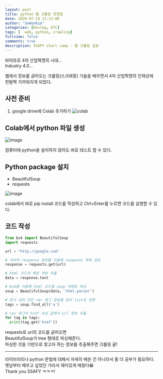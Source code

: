 ```yaml
---
layout: post
title: python 웹 크롤링 첫경험
date: 2020-07-19 11:13:00
author: "SeWonKim"
categories: [Devlog, ETC]
tags: [  web, python, crawling]
fullview: false
comments: true
description: SSAFY start camp - 웹 크롤링 입문
---
```


바야흐로 4차 산업혁명의 시대...      
Industry 4.0...

웹에서 정보를 긁어오는 크롤링(스크래핑) 기술을 배우면서 4차 산업혁명의 인재상에 한발짝 가까워지게 되었다.


## 사전 준비
1. google drive에 Colab 추가하기
![colab](https://user-images.githubusercontent.com/30452963/87865607-87ec6680-c9b2-11ea-87ef-8f702bc56100.png)

## Colab에서 python 파일 생성
![image](https://user-images.githubusercontent.com/30452963/87865776-0269b600-c9b4-11ea-8257-6d2bc378e0a2.png)

컴퓨터에 python을 설치하지 않아도 바로 테스트 할 수 있다.

## Python package 설치
- BeautifulSoup
- requests

![image](https://user-images.githubusercontent.com/30452963/87866326-56c46400-c9bb-11ea-9c0f-65ed27ed3d3b.png)

colab에서 바로 pip install 코드를 작성하고 Ctrl+Enter를 누르면 코드를 실행할 수 있다.

## 코드 작성
```python
from bs4 import BeautifulSoup
import requests

url = "http://google.com"

# 서버의 response 정보를 이용해 response 객체 생성
response = requests.get(url)

# html 코드의 해당 부분 추출
data = response.text

# bs4를 이용해 html 코드를 soup 객체로 파싱
soup = BeautifulSoup(data, 'html.parser')

# 문서 내의 모든 <a> 태그 정보를 찾아 list로 반환
tags = soup.find_all('a')

# <a> 태그의 href 속성 값에서 url 정보 추출
for tag in tags:
  print(tag.get('href'))
```

requests로 url의 코드를 긁어오면     
BeautifulSoup가 tree 형태로 파싱해준다.     
파싱한 것을 기반으로 찾고자 하는 정보를 추출해주면 크롤링 끝!

---

라이브러리나 python 문법에 대해서 자세히 배운 건 아니라서 좀 더 공부가 필요하다.     
옛날부터 배우고 싶었던 거라서 재미있게 배웠다😁      
Thank you SSAFY ㅋㅋㅋ!
